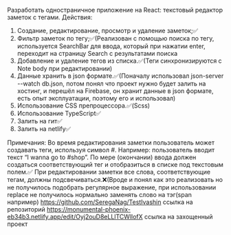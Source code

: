 Разработать одностраничное приложение на React: текстовый редактор заметок с тегами.
Действия:
1. Создание, редактирование, просмотр и удаление заметок;✅
2. Фильтр заметок по тегу;✅(Реализован с помощью поиска по тегу, используется SearchBar для ввода, который при нажатии enter, переходит на страницу Search с результатами поиска
3. Добавление и удаление тегов из списка.✅(Теги синхронизируются с Note body при редактировании)
4. Данные хранить в json формате.✅(Поначалу использовал json-server --watch db.json, потом понял что проект нужно будет залить на хостинг, и перешёл на Firebase, он хранит данные в json формате, есть опыт эксплуатации, поэтому его и использовал)
5. Использование CSS препроцессора.✅(Scss)
6. Использование TypeScript✅
7. Залить на гит✅
8. Залить на netlify✅

Примечания:
Во время редактирования заметки пользователь может создавать теги, используя символ #.
Например: пользователь вводит текст “I wanna go to #shop”. По мере (окончании) ввода должен создаться соответствующий тег и отобразиться в списке под текстовым полем.✅
При редактировании заметки все слова, соответствующие тегам, должны подсвечиваться.❌(Вроде и понял как это реализовать но не получилось подобрать регулярное выражение, при использовании replace не получилось нормально заменять слово на тэг(span например)
https://github.com/SeregaNag/TestIvashin ccылка на репозиторий
​​​​​​​https://monumental-phoenix-eb34b3.netlify.app/edit/Oyj2ouD8eLLlTCWllofX ссылка на захощенный проект
